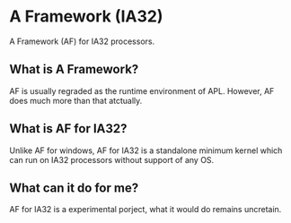 A Framework (IA32)
================

A Framework (AF) for IA32 processors.

## What is A Framework?

AF is usually regraded as the runtime environment of APL. However, AF does much more than that atctually.

## What is AF for IA32?

Unlike AF for windows, AF for IA32 is a standalone minimum kernel which can run on IA32 processors without support of any OS.

## What can it do for me?

AF for IA32 is a experimental porject, what it would do remains uncretain.